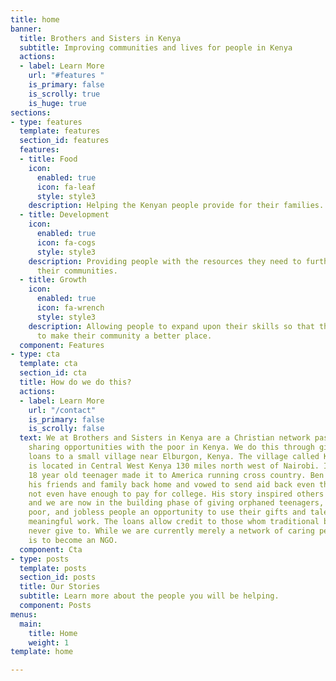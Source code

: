 ```yaml
---
title: home
banner:
  title: Brothers and Sisters in Kenya
  subtitle: Improving communities and lives for people in Kenya
  actions:
  - label: Learn More
    url: "#features "
    is_primary: false
    is_scrolly: true
    is_huge: true
sections:
- type: features
  template: features
  section_id: features
  features:
  - title: Food
    icon:
      enabled: true
      icon: fa-leaf
      style: style3
    description: Helping the Kenyan people provide for their families.
  - title: Development
    icon:
      enabled: true
      icon: fa-cogs
      style: style3
    description: Providing people with the resources they need to further develop
      their communities.
  - title: Growth
    icon:
      enabled: true
      icon: fa-wrench
      style: style3
    description: Allowing people to expand upon their skills so that they may continue
      to make their community a better place.
  component: Features
- type: cta
  template: cta
  section_id: cta
  title: How do we do this?
  actions:
  - label: Learn More
    url: "/contact"
    is_primary: false
    is_scrolly: false
  text: We at Brothers and Sisters in Kenya are a Christian network passionate about
    sharing opportunities with the poor in Kenya. We do this through giving zero interest
    loans to a small village near Elburgon, Kenya. The village called Kiptet Farm
    is located in Central West Kenya 130 miles north west of Nairobi. In 2007 a young
    18 year old teenager made it to America running cross country. Ben never forgot
    his friends and family back home and vowed to send aid back even though he did
    not even have enough to pay for college. His story inspired others to pitch in
    and we are now in the building phase of giving orphaned teenagers, the working
    poor, and jobless people an opportunity to use their gifts and talents to have
    meaningful work. The loans allow credit to those whom traditional banks would
    never give to. While we are currently merely a network of caring people, our plan
    is to become an NGO.
  component: Cta
- type: posts
  template: posts
  section_id: posts
  title: Our Stories
  subtitle: Learn more about the people you will be helping.
  component: Posts
menus:
  main:
    title: Home
    weight: 1
template: home

---
```

